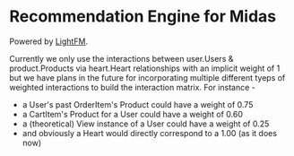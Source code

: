 # Recommendation Engine for Midas

Powered by [LightFM](https://making.lyst.com/lightfm/docs/home.html).

Currently we only use the interactions between user.Users & product.Products via heart.Heart relationships
with an implicit weight of 1 but we have plans in the future for incorporating multiple different tyeps of
weighted interactions to build the interaction matrix. For instance -

- a User's past OrderItem's Product could have a weight of 0.75
- a CartItem's Product for a User could have a weight of 0.60
- a (theoretical) View instance of a User could have a weight of 0.25
- and obviously a Heart would directly correspond to a 1.00 (as it does now)

